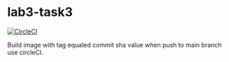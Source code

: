 # lab3-task3  
  
 [![CircleCI](https://circleci.com/gh/lab3-task3.svg?style=svg)](https://circleci.com/gh/lab3-task3.svg?style=svg)  
   
 
  
Build image with tag equaled commit sha value when push to main branch use circleCI. 
